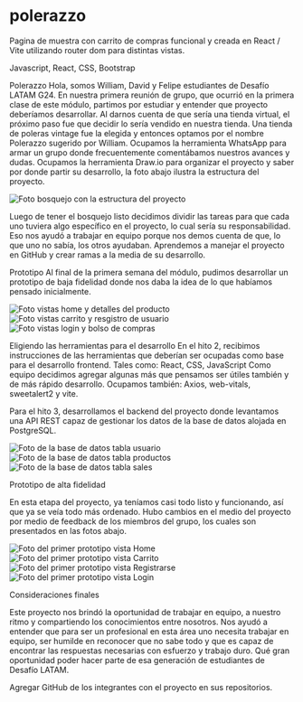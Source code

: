 # polerazzo

Pagina de muestra con carrito de compras funcional y creada en React / Vite utilizando router dom para distintas vistas.

Javascript, React, CSS, Bootstrap

Polerazzo
Hola, somos William, David y Felipe estudiantes de Desafío LATAM G24.
En nuestra primera reunión de grupo, que ocurrió en la primera clase de este módulo, partimos por estudiar y entender que proyecto deberíamos desarrollar. Al darnos cuenta de que sería una tienda virtual, el próximo paso fue que decidir lo sería vendido en nuestra tienda. Una tienda de poleras vintage fue la elegida y entonces optamos por el nombre Polerazzo sugerido por William. Ocupamos la herramienta WhatsApp para armar un grupo donde frecuentemente comentábamos nuestros avances y dudas. Ocupamos la herramienta Draw.io para organizar el proyecto y saber por donde partir su desarrollo, la foto abajo ilustra la estructura del proyecto.

![Foto bosquejo con la estructura del proyecto](/frontend/src/assets/images/Bosquejo.jpg)

Luego de tener el bosquejo listo decidimos dividir las tareas para que cada uno tuviera algo específico en el proyecto, lo cual sería su responsabilidad. Eso nos ayudó a trabajar en equipo porque nos demos cuenta de que, lo que uno no sabía, los otros ayudaban. Aprendemos a manejar el proyecto en GitHub y crear ramas a la media de su desarrollo.

Prototipo
Al final de la primera semana del módulo, pudimos desarrollar un prototipo de baja fidelidad donde nos daba la idea de lo que habíamos pensado inicialmente.

![Foto vistas home y detalles del producto](/frontend/src/assets/images/Vista%201%20y%202.jpg)
![Foto vistas carrito y resgistro de usuario](/frontend/src/assets/images/Vista%203%20y%204.jpg)
![Foto vistas login y bolso de compras](/frontend/src/assets/images/Vista%205%20y%206.jpg)

Eligiendo las herramientas para el desarrollo
En el hito 2, recibimos instrucciones de las herramientas que deberían ser ocupadas como base para el desarrollo frontend.
Tales como: React, CSS, JavaScript
Como equipo decidimos agregar algunas más que pensamos ser útiles también y de más rápido desarrollo. Ocupamos también: Axios, web-vitals, sweetalert2 y vite.

Para el hito 3, desarrollamos el backend del proyecto donde levantamos una API REST capaz de gestionar los datos de la base de datos alojada en PostgreSQL.

![Foto de la base de datos tabla usuario](/frontend/src/assets/images/DB-users.jpg)
![Foto de la base de datos tabla productos](/frontend/src/assets/images/DB-products.jpg)
![Foto de la base de datos tabla sales](/frontend/src/assets/images/DB-sales.jpg)

Prototipo de alta fidelidad

En esta etapa del proyecto, ya teníamos casi todo listo y funcionando, así que ya se veía todo más ordenado.
Hubo cambios en el medio del proyecto por medio de feedback de los miembros del grupo, los cuales son presentados en las fotos abajo.

![Foto del primer prototipo vista Home](/frontend/src/assets/images/Home-polerazzo.jpg)
![Foto del primer prototipo vista Carrito](/frontend/src/assets/images/Carrito-polerazzo.jpg)
![Foto del primer prototipo vista Registrarse](/frontend/src/assets/images/Registrarse-polerazzo.jpg)
![Foto del primer prototipo vista Login](/frontend/src/assets/images/Login-polerazzo.jpg)

Consideraciones finales

Este proyecto nos brindó la oportunidad de trabajar en equipo, a nuestro ritmo y compartiendo los conocimientos entre nosotros. Nos ayudó a entender que para ser un profesional en esta área uno necesita trabajar en equipo, ser humilde en reconocer que no sabe todo y que es capaz de encontrar las respuestas necesarias con esfuerzo y trabajo duro.
Qué gran oportunidad poder hacer parte de esa generación de estudiantes de Desafío LATAM.

Agregar GitHub de los integrantes con el proyecto en sus repositorios.